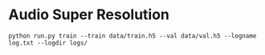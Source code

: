 # Audio Super Resolution

```python run.py train --train data/train.h5 --val data/val.h5 --logname log.txt --logdir logs/```